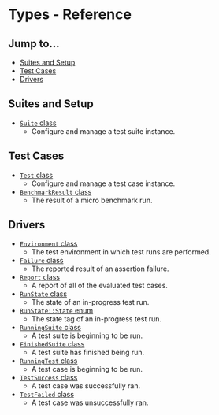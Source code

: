 # Types - Reference

## Jump to...
- [Suites and Setup](#Suites-and-Setup)
- [Test Cases](#Test-Cases)
- [Drivers](#Drivers)

## Suites and Setup
- [`Suite` class](Suite.md)
  - Configure and manage a test suite instance.

## Test Cases
- [`Test` class](Test.md)
  - Configure and manage a test case instance.
- [`BenchmarkResult` class](BenchmarkResult.md)
  - The result of a micro benchmark run.

## Drivers
- [`Environment` class](Environment.md)
  - The test environment in which test runs are performed.
- [`Failure` class](Failure.md)
  - The reported result of an assertion failure.
- [`Report` class](Report.md)
  - A report of all of the evaluated test cases.
- [`RunState` class](RunState.md)
  - The state of an in-progress test run.
- [`RunState::State` enum](RunState.State.md)
  - The state tag of an in-progress test run.
- [`RunningSuite` class](RunningSuite.md)
  - A test suite is beginning to be run.
- [`FinishedSuite` class](FinishedSuite.md)
  - A test suite has finished being run.
- [`RunningTest` class](RunningTest.md)
  - A test case is beginning to be run.
- [`TestSuccess` class](TestSuccess.md)
  - A test case was successfully ran.
- [`TestFailed` class](TestFailed.md)
  - A test case was unsuccessfully ran.
